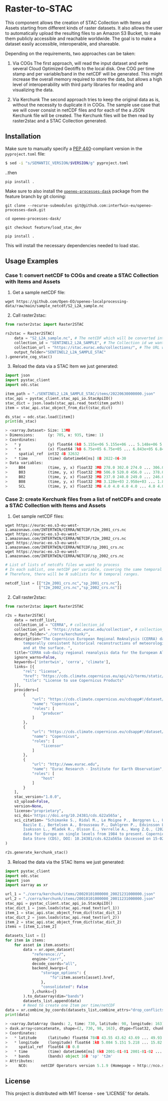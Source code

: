 # Raster-to-STAC  
This component allows the creation of STAC Collection with Items and Assets starting from different kinds of raster datasets. It also allows the user to automatically upload the resulting files to an Amazon S3 Bucket, to make them publicly accessible and reachable worldwide. The goal is to make a dataset easily accessible, interoperable, and shareable.

Depending on the requirements, two approaches can be taken:

1. Via COGs
The first approach, will read the input dataset and write several Cloud Optimized Geotiffs to the local disk. One COG per time stamp and per variable/band in the netCDF will be generated. This might increase the overall memory required to store the data, but allows a high level of interoperability with third party libraries for reading and visualizing the data.

2. Via Kerchunk
The second approach tries to keep the original data as is, without the necessity to duplicate it in COGs. The sample use case that we will cover consist in netCDF files and for each of the a JSON Kerchunk file will be created. The Kerchunk files will be then read by raster2stac and a STAC Collection generated.

## Installation

Make sure to manually specify a [PEP 440](https://peps.python.org/pep-0440/)-compliant
version in the `pyproject.toml` file:

```sh
$ sed -i "s/SEMANTIC_VERSION/$VERSION/g" pyproject.toml
```

..then 

```
pip install .
```

Make sure to also install the
[`openeo-processes-dask`](https://github.com/Open-EO/openeo-processes-dask) package
from the feature branch by git cloning: 

```
git clone --recurse-submodules git@github.com:interTwin-eu/openeo-processes-dask.git

cd openeo-processes-dask/

git checkout feature/load_stac_dev

pip install .
```

This will install the necessary dependencies needed to load stac.

## Usage Examples

### Case 1: convert netCDF to COGs and create a STAC Collection with Items and Assets

1. Get a sample netCDF file:
```
wget https://github.com/Open-EO/openeo-localprocessing-data/raw/main/sample_netcdf/S2_L2A_sample.nc
```
2. Call raster2stac:

```python
from raster2stac import Raster2STAC

rs2stac = Raster2STAC(
    data = "S2_L2A_sample.nc", # The netCDF which will be converted into COGs
    collection_id = "SENTINEL2_L2A_SAMPLE", # The Collection id we want to set
    collection_url = "https://stac.eurac.edu/collections/", # The URL where the collection will be exposed
    output_folder="SENTINEL2_L2A_SAMPLE_STAC"
).generate_cog_stac()
```

3. Reload the data via a STAC Item we just generated:
```python
import json
import pystac_client
import odc.stac

item_path = "./SENTINEL2_L2A_SAMPLE_STAC/items/20220630000000.json"
stac_api = pystac_client.stac_api_io.StacApiIO()
stac_dict = json.loads(stac_api.read_text(item_path))
item = stac_api.stac_object_from_dict(stac_dict)

ds_stac = odc.stac.load([item])
print(ds_stac)

> <xarray.Dataset> Size: 13MB
> Dimensions:      (y: 705, x: 935, time: 1)
> Coordinates:
>   * y            (y) float64 6kB 5.155e+06 5.155e+06 ... 5.148e+06 5.148e+06
>   * x            (x) float64 7kB 6.75e+05 6.75e+05 ... 6.843e+05 6.843e+05
>     spatial_ref  int32 4B 32632
>   * time         (time) datetime64[ns] 8B 2022-06-30
> Data variables:
>     B04          (time, y, x) float32 3MB 278.0 302.0 274.0 ... 306.0 236.0
>     B03          (time, y, x) float32 3MB 506.0 520.0 456.0 ... 378.0 367.0
>     B02          (time, y, x) float32 3MB 237.0 240.0 249.0 ... 246.0 212.0
>     B08          (time, y, x) float32 3MB 3.128e+03 2.958e+03 ... 1.854e+03
>     SCL          (time, y, x) float32 3MB 4.0 4.0 4.0 4.0 ... 4.0 4.0 4.0 4.0

```

### Case 2: create Kerchunk files from a list of netCDFs and create a STAC Collection with Items and Assets

1. Get sample netCDF files:
```
wget https://eurac-eo.s3-eu-west-1.amazonaws.com/INTERTWIN/CERRA/NETCDF/t2m_2001_crs.nc
wget https://eurac-eo.s3-eu-west-1.amazonaws.com/INTERTWIN/CERRA/NETCDF/t2m_2002_crs.nc
wget https://eurac-eo.s3-eu-west-1.amazonaws.com/INTERTWIN/CERRA/NETCDF/sp_2001_crs.nc
wget https://eurac-eo.s3-eu-west-1.amazonaws.com/INTERTWIN/CERRA/NETCDF/sp_2002_crs.nc
```

```python
# List of lists of netcdfs files we want to process
# In each sublist, one netCDF per variable, covering the same temporal range.
# Therefore, there will be N sublists for N temporal ranges.

netcdf_list = [["t2m_2001_crs.nc","sp_2001_crs.nc"],
               ["t2m_2002_crs.nc","sp_2002_crs.nc"]]
```

2. Call raster2stac:

```python
from raster2stac import Raster2STAC

r2s = Raster2STAC(
    data = netcdf_list,
    collection_id = "CERRA", # collection_id
    collection_url = "https://stac.eurac.edu/collection", # collection_ur, the STAC API where we foresee to share this Collection
    output_folder="./cerra/kerchunk/",
    description="The Copernicus European Regional ReAnalysis (CERRA) datasets provide spatially and \
        temporally consistent historical reconstructions of meteorological variables in the atmosphere \
        and at the surface. ",
    title="CERRA sub-daily regional reanalysis data for the European Alps on single levels",
    ignore_warns=False,
    keywords=['intertwin', 'cerra', 'climate'],
    links= [{
        "rel": "license",
        "href": "https://cds.climate.copernicus.eu/api/v2/terms/static/licence-to-use-copernicus-products.pdf",
        "title": "License to use Copernicus Products"
    }],
    providers=[
        {
            "url": "https://cds.climate.copernicus.eu/cdsapp#!/dataset/10.24381/cds.622a565a",
            "name": "Copernicus",
            "roles": [
                "producer"
            ]
        },
        {
            "url": "https://cds.climate.copernicus.eu/cdsapp#!/dataset/10.24381/cds.622a565a",
            "name": "Copernicus",
            "roles": [
                "licensor"
            ]
        },
        {
            "url": "http://www.eurac.edu",
            "name": "Eurac Research - Institute for Earth Observation",
            "roles": [
                "host"
            ]
        }
    ],
    stac_version="1.0.0",
    s3_upload=False,
    version=None,
    license="proprietary",
    sci_doi='https://doi.org/10.24381/cds.622a565a',
    sci_citation= "Schimanke S., Ridal M., Le Moigne P., Berggren L., Undén P., Randriamampianina R., Andrea U., \
        Bazile E., Bertelsen A., Brousseau P., Dahlgren P., Edvinsson L., El Said A., Glinton M., Hopsch S., \
        Isaksson L., Mladek R., Olsson E., Verrelle A., Wang Z.Q., (2021): CERRA sub-daily regional reanalysis \
        data for Europe on single levels from 1984 to present. Copernicus Climate Change Service (C3S) Climate \
        Data Store (CDS), DOI: 10.24381/cds.622a565a (Accessed on 15-02-2024)"
)

r2s.generate_kerchunk_stac()
```

3. Reload the data via the STAC Items we just generated:

```python
import pystac_client
import odc.stac
import json
import xarray as xr

url_1 = "./cerra/kerchunk/items/20020101000000_20021231000000.json"
url_2 = "./cerra/kerchunk/items/20010101000000_20011231000000.json"
stac_api = pystac_client.stac_api_io.StacApiIO()
stac_dict_1 = json.loads(stac_api.read_text(url_1))
item_1 = stac_api.stac_object_from_dict(stac_dict_1)
stac_dict_2 = json.loads(stac_api.read_text(url_2))
item_2 = stac_api.stac_object_from_dict(stac_dict_2)
items = [item_1,item_2]

datasets_list = []
for item in items:
    for asset in item.assets:
        data = xr.open_dataset(
            "reference://",
            engine="zarr",
            decode_coords="all",
            backend_kwargs={
                "storage_options": {
                    "fo":item.assets[asset].href,
                },
                "consolidated": False
            },chunks={}
        ).to_dataarray(dim="bands")
        datasets_list.append(data)
        # Need to create one Item per time/netCDF
data = xr.combine_by_coords(datasets_list,combine_attrs="drop_conflicts")
print(data)

> <xarray.DataArray (bands: 2, time: 730, latitude: 98, longitude: 163)> Size: 93MB
> dask.array<concatenate, shape=(2, 730, 98, 163), dtype=float32, chunksize=(1, 365, 98, 163), > > > > chunktype=numpy.ndarray>
> Coordinates:
>   * latitude     (latitude) float64 784B 43.55 43.62 43.69 ... 49.93 50.0 50.06
>   * longitude    (longitude) float64 1kB 5.084 5.151 5.218 ... 15.82 15.89 15.96
>     spatial_ref  float64 8B 0.0
>   * time         (time) datetime64[ns] 6kB 2001-01-01 2001-01-02 ... 2002-12-31
>   * bands        (bands) object 16B 'sp' 't2m'
> Attributes:
>     NCO:      netCDF Operators version 5.1.9 (Homepage = http://nco.sf.net, C...

```

## License

This project is distributed with MIT license - see 'LICENSE' for details.
